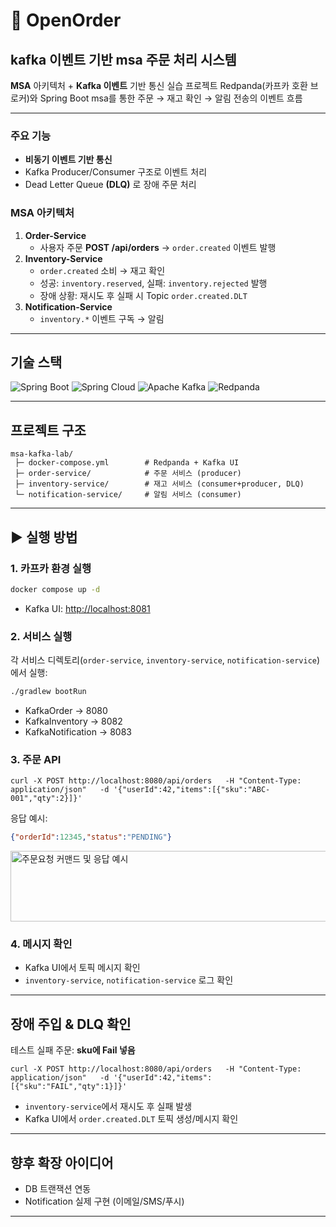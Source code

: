 # 📑 OpenOrder
## kafka 이벤트 기반 msa 주문 처리 시스템


**MSA** 아키텍처 + **Kafka 이벤트** 기반 통신 실습 프로젝트
Redpanda(카프카 호환 브로커)와 Spring Boot msa를 통한
주문 → 재고 확인 → 알림 전송의 이벤트 흐름  

---

### 주요 기능
- **비동기 이벤트 기반 통신**
- Kafka Producer/Consumer 구조로 이벤트 처리
- Dead Letter Queue **(DLQ)** 로 장애 주문 처리

### MSA 아키텍처
1. **Order-Service**  
   - 사용자 주문 **POST /api/orders** → `order.created` 이벤트 발행  
2. **Inventory-Service**  
   - `order.created` 소비 → 재고 확인  
   - 성공: `inventory.reserved`, 실패: `inventory.rejected` 발행  
   - 장애 상황: 재시도 후 실패 시 Topic `order.created.DLT`    
3. **Notification-Service**  
   - `inventory.*` 이벤트 구독 → 알림

---

##  기술 스택

![Spring Boot](https://img.shields.io/badge/SpringBoot-6DB33F?style=for-the-badge&logo=springboot&logoColor=white)
![Spring Cloud](https://img.shields.io/badge/Spring%20Cloud-MSA-6DB33F?style=for-the-badge&logo=spring&logoColor=white)
![Apache Kafka](https://img.shields.io/badge/Kafka-Event--Driven-231F20?style=for-the-badge&logo=apachekafka&logoColor=white)
![Redpanda](https://img.shields.io/badge/Redpanda-Streaming-FF4438?style=for-the-badge&logo=redpanda&logoColor=white)

---

## 프로젝트 구조

```
msa-kafka-lab/
 ├─ docker-compose.yml        # Redpanda + Kafka UI
 ├─ order-service/            # 주문 서비스 (producer)
 ├─ inventory-service/        # 재고 서비스 (consumer+producer, DLQ)
 └─ notification-service/     # 알림 서비스 (consumer)
```

---

## ▶ 실행 방법

### 1. 카프카 환경 실행
```cmd
docker compose up -d
```
- Kafka UI: [http://localhost:8081](http://localhost:8081) 

### 2. 서비스 실행
각 서비스 디렉토리(`order-service`, `inventory-service`, `notification-service`)에서 실행:
```bash
./gradlew bootRun
```
- KafkaOrder → 8080  
- KafkaInventory → 8082  
- KafkaNotification → 8083  

### 3. 주문 API
```
curl -X POST http://localhost:8080/api/orders   -H "Content-Type: application/json"   -d '{"userId":42,"items":[{"sku":"ABC-001","qty":2}]}'
```

응답 예시:
```json
{"orderId":12345,"status":"PENDING"}
```

<img width="1109" height="113" alt="주문요청 커맨드 및 응답 예시" src="https://github.com/user-attachments/assets/718a39b4-c228-479b-87a0-a44c05bb5571" />


### 4. 메시지 확인
- Kafka UI에서 토픽 메시지 확인  
- `inventory-service`, `notification-service` 로그 확인  

---

##  장애 주입 & DLQ 확인

테스트 실패 주문: **sku에 Fail 넣음**
```
curl -X POST http://localhost:8080/api/orders   -H "Content-Type: application/json"   -d '{"userId":42,"items":[{"sku":"FAIL","qty":1}]}'
```

- `inventory-service`에서 재시도 후 실패 발생  
- Kafka UI에서 `order.created.DLT` 토픽 생성/메시지 확인  

---


## 향후 확장 아이디어

- DB 트랜잭션 연동  
- Notification 실제 구현 (이메일/SMS/푸시)

---

